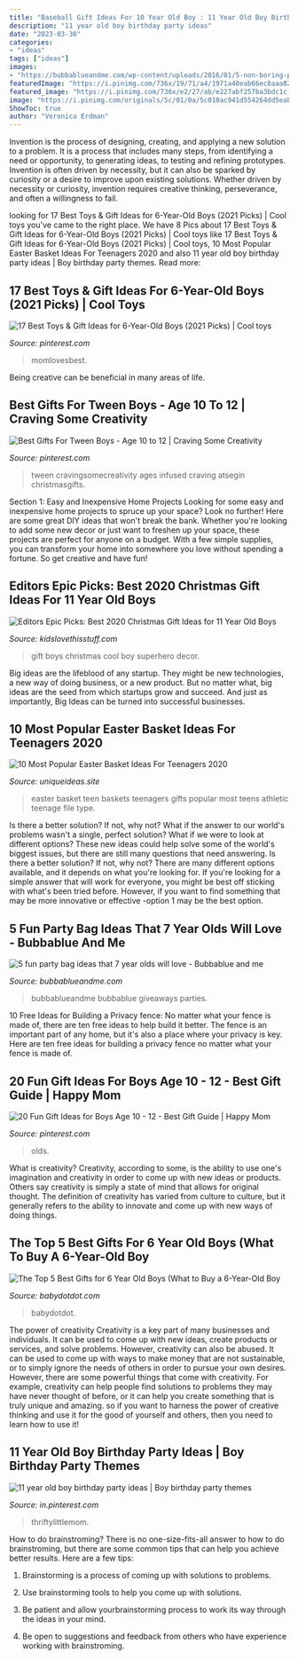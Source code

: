 ```yaml
---
title: "Baseball Gift Ideas For 10 Year Old Boy : 11 Year Old Boy Birthday Party Ideas"
description: "11 year old boy birthday party ideas"
date: "2023-03-30"
categories:
- "ideas"
tags: ["ideas"]
images:
- "https://bubbablueandme.com/wp-content/uploads/2016/01/5-non-boring-party-bag-ideas-for-kids-Bubbablue-and-me.jpg"
featuredImage: "https://i.pinimg.com/736x/19/71/a4/1971a40eab66ec8aaa82f3ac80931091.jpg"
featured_image: "https://i.pinimg.com/736x/e2/27/ab/e227abf257ba3bdc1cf7df9c22d4825c.jpg"
image: "https://i.pinimg.com/originals/5c/01/0a/5c010ac941d554264dd5eab61cb58d52.jpg"
ShowToc: true
author: "Veronica Erdman"
---
```



Invention is the process of designing, creating, and applying a new solution to a problem. It is a process that includes many steps, from identifying a need or opportunity, to generating ideas, to testing and refining prototypes. Invention is often driven by necessity, but it can also be sparked by curiosity or a desire to improve upon existing solutions. Whether driven by necessity or curiosity, invention requires creative thinking, perseverance, and often a willingness to fail.

	

		
looking for 17 Best Toys &amp; Gift Ideas for 6-Year-Old Boys (2021 Picks) | Cool toys you've came to the right place. We have 8 Pics about 17 Best Toys &amp; Gift Ideas for 6-Year-Old Boys (2021 Picks) | Cool toys like 17 Best Toys &amp; Gift Ideas for 6-Year-Old Boys (2021 Picks) | Cool toys, 10 Most Popular Easter Basket Ideas For Teenagers 2020 and also 11 year old boy birthday party ideas | Boy birthday party themes. Read more:
		
    
## 17 Best Toys &amp; Gift Ideas For 6-Year-Old Boys (2021 Picks) | Cool Toys

<img loading=lazy src="https://i.pinimg.com/736x/19/71/a4/1971a40eab66ec8aaa82f3ac80931091.jpg" onerror="this.onerror=null;this.src='https://tse3.mm.bing.net/th?id=OIP.1uLQEJNe8CxfuEmjrASwowHaLG&amp;pid=15.1';" alt="17 Best Toys &amp; Gift Ideas for 6-Year-Old Boys (2021 Picks) | Cool toys">

_Source: pinterest.com_

>momlovesbest. 

	

Being creative can be beneficial in many areas of life.

    
## Best Gifts For Tween Boys - Age 10 To 12 | Craving Some Creativity

<img loading=lazy src="https://i.pinimg.com/736x/57/f8/02/57f802547f650d60cdfe438b59be2455.jpg" onerror="this.onerror=null;this.src='https://tse4.mm.bing.net/th?id=OIP.XOzkCxUWQO4-V171KrP6CgHaLH&amp;pid=15.1';" alt="Best Gifts For Tween Boys - Age 10 to 12 | Craving Some Creativity">

_Source: pinterest.com_

>tween cravingsomecreativity ages infused craving atsegin christmasgifts. 

	

Section 1: Easy and Inexpensive Home Projects
Looking for some easy and inexpensive home projects to spruce up your space? Look no further! Here are some great DIY ideas that won't break the bank.
Whether you're looking to add some new decor or just want to freshen up your space, these projects are perfect for anyone on a budget. With a few simple supplies, you can transform your home into somewhere you love without spending a fortune. So get creative and have fun!

    
## Editors Epic Picks: Best 2020 Christmas Gift Ideas For 11 Year Old Boys

<img loading=lazy src="https://kidslovethisstuff.com/wp-content/uploads/2015/02/11-year-old-boy-with-skateboard-FP.jpg" onerror="this.onerror=null;this.src='https://tse2.mm.bing.net/th?id=OIP.E5szLxsvdoMptjcWmYz2xwHaFL&amp;pid=15.1';" alt="Editors Epic Picks: Best 2020 Christmas Gift Ideas for 11 Year Old Boys">

_Source: kidslovethisstuff.com_

>gift boys christmas cool boy superhero decor. 

	

Big ideas are the lifeblood of any startup. They might be new technologies, a new way of doing business, or a new product. But no matter what, big ideas are the seed from which startups grow and succeed. And just as importantly, Big Ideas can be turned into successful businesses.

    
## 10 Most Popular Easter Basket Ideas For Teenagers 2020

<img loading=lazy src="https://www.uniqueideas.site/wp-content/uploads/teen-girl-easter-baskets-youtube.jpg" onerror="this.onerror=null;this.src='https://tse3.mm.bing.net/th?id=OIP.XpwwSeJ_sqh-9xW_VtkWOAHaFj&amp;pid=15.1';" alt="10 Most Popular Easter Basket Ideas For Teenagers 2020">

_Source: uniqueideas.site_

>easter basket teen baskets teenagers gifts popular most teens athletic teenage file type. 

	

Is there a better solution? If not, why not?
What if the answer to our world's problems wasn't a single, perfect solution? What if we were to look at different options? These new ideas could help solve some of the world's biggest issues, but there are still many questions that need answering. Is there a better solution? If not, why not? There are many different options available, and it depends on what you're looking for. If you're looking for a simple answer that will work for everyone, you might be best off sticking with what's been tried before. However, if you want to find something that may be more innovative or effective -option 1 may be the best option.

    
## 5 Fun Party Bag Ideas That 7 Year Olds Will Love - Bubbablue And Me

<img loading=lazy src="https://bubbablueandme.com/wp-content/uploads/2016/01/5-non-boring-party-bag-ideas-for-kids-Bubbablue-and-me.jpg" onerror="this.onerror=null;this.src='https://tse1.mm.bing.net/th?id=OIP.gkiNpsQM48hHWf9NdWsl7wHaKo&amp;pid=15.1';" alt="5 fun party bag ideas that 7 year olds will love - Bubbablue and me">

_Source: bubbablueandme.com_

>bubbablueandme bubbablue giveaways parties. 

	

10 Free Ideas for Building a Privacy fence: No matter what your fence is made of, there are ten free ideas to help build it better.
The fence is an important part of any home, but it's also a place where your privacy is key. Here are ten free ideas for building a privacy fence no matter what your fence is made of.

    
## 20 Fun Gift Ideas For Boys Age 10 - 12 - Best Gift Guide | Happy Mom

<img loading=lazy src="https://i.pinimg.com/736x/e2/27/ab/e227abf257ba3bdc1cf7df9c22d4825c.jpg" onerror="this.onerror=null;this.src='https://tse2.mm.bing.net/th?id=OIP.hAIn1uj29wr_LZUzPxyuVQHaLH&amp;pid=15.1';" alt="20 Fun Gift Ideas for Boys Age 10 - 12 - Best Gift Guide | Happy Mom">

_Source: pinterest.com_

>olds. 

	

What is creativity?
Creativity, according to some, is the ability to use one's imagination and creativity in order to come up with new ideas or products. Others say creativity is simply a state of mind that allows for original thought. The definition of creativity has varied from culture to culture, but it generally refers to the ability to innovate and come up with new ways of doing things.

    
## The Top 5 Best Gifts For 6 Year Old Boys (What To Buy A 6-Year-Old Boy

<img loading=lazy src="http://babydotdot.com/wp-content/uploads/2017/10/gift-for-6-year-old-boy-who-has-everything.jpg" onerror="this.onerror=null;this.src='https://tse3.mm.bing.net/th?id=OIP.t1aIK43bFqfV41_xsxQa7gHaEz&amp;pid=15.1';" alt="The Top 5 Best Gifts for 6 Year Old Boys (What to Buy a 6-Year-Old Boy">

_Source: babydotdot.com_

>babydotdot. 

	

The power of creativity
Creativity is a key part of many businesses and individuals. It can be used to come up with new ideas, create products or services, and solve problems. However, creativity can also be abused. It can be used to come up with ways to make money that are not sustainable, or to simply ignore the needs of others in order to pursue your own desires. However, there are some powerful things that come with creativity. For example, creativity can help people find solutions to problems they may have never thought of before, or it can help you create something that is truly unique and amazing. so if you want to harness the power of creative thinking and use it for the good of yourself and others, then you need to learn how to use it!

    
## 11 Year Old Boy Birthday Party Ideas | Boy Birthday Party Themes

<img loading=lazy src="https://i.pinimg.com/originals/5c/01/0a/5c010ac941d554264dd5eab61cb58d52.jpg" onerror="this.onerror=null;this.src='https://tse3.mm.bing.net/th?id=OIP.RJjsA40MKs0W4-0lba5LrwHaLH&amp;pid=15.1';" alt="11 year old boy birthday party ideas | Boy birthday party themes">

_Source: in.pinterest.com_

>thriftylittlemom. 

	

How to do brainstroming?
There is no one-size-fits-all answer to how to do brainstroming, but there are some common tips that can help you achieve better results. Here are a few tips:
1. Brainstorming is a process of coming up with solutions to problems.

2. Use brainstorming tools to help you come up with solutions.

3. Be patient and allow yourbrainstorming process to work its way through the ideas in your mind.

4. Be open to suggestions and feedback from others who have experience working with brainstroming.

